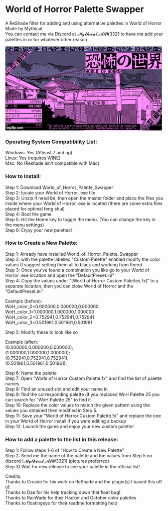 # World of Horror Palette Swapper
A ReShade filter for adding and using alternative palettes in World of Horror  
Made by Mythical  
You can contact me via Discord at 𝓜𝔂𝓽𝓱𝓲𝓬𝓪𝓵_𝓐𝓵𝓽#3321 to have me add your palettes in or for whatever other reason

![World_of_Horror_Palette_Swapper_Example](Palette_Example.gif)

### Operating System Compatibility List:  
Windows: Yes (Atleast 7 and up)  
Linux: Yes (requires WINE)  
Mac: No (Reshade isn't compatible with Mac)  

### How to Install:  
Step 1: Download World_of_Horror_Palette_Swapper  
Step 2: locate your World of Horror .exe file  
Step 3: Unzip if need be, then open the master folder and place the files you inside where your World of Horror .exe is located (there are some extra files placed for optimal feng shui)  
Step 4: Boot the game  
Step 5: Hit the Home key to toggle the menu. (You can change the key in the menu settings)  
Step 6: Enjoy your new palettes!  

### How to Create a New Palette:  
Step 1: Already have installed World_of_Horror_Palette_Swapper  
Step 2: with the palette labelled "Custom Palette" enabled modify the color values (I suggest setting them all to black and working from there)  
Step 3: Once you've found a combination you like go to your World of Horror .exe location and open the "DefaultPreset.ini"   
Step 4: Copy the values under "[World of Horror Custom Palettes.fx]" to a separate location, then you can close World of Horror and the "DefaultPreset.ini"  

Example (before):  
WoH_color_0=0.000000,0.000000,0.000000   
WoH_color_1=1.000000,1.000000,1.000000  
WoH_color_2=0.752941,0.752941,0.752941  
WoH_color_3=0.501961,0.501961,0.501961  

Step 5: Modify these to look like so   

Example (after):   
(0.000000,0.000000,0.000000);  
(1.000000,1.000000,1.000000);  
(0.752941,0.752941,0.752941);  
(0.501961,0.501961,0.501961);  

Step 6: Name the palette  
Step 7: Open "World of Horror Custom Palette.fx" and find the list of palette names.  
Step 8: Find an unused slot and edit your name in   
Step 9: find the corresponding palette (if you replaced WoH Palette 25 you can search for "WoH Palette 25" to find it.  
Step 10: Replace the color values to match the given pattern using the values you obtained then modified in Step 5.  
Step 11: Save your "World of Horror Custom Palette.fx" and replace the one in your World of Horror install if you were editing a backup  
Step 12: Launch the game and enjoy your new custom palette!

### How to add a palette to the list in this release:  
Step 1: Follow steps 1-6 of "How to Create a New Palette"  
Step 2: Send me the name of the palette and the values from Step 5 on discord (𝓜𝔂𝓽𝓱𝓲𝓬𝓪𝓵_𝓐𝓵𝓽#3321) (pictures preferred)  
Step 3) Wait for new release to see your palette in the official list!  

Credits:  
Thanks to Crosire for his work on ReShade and the plugin(s) I based this off of.  
Thanks to Dae for his help tracking down that float bug!   
Thanks to RacWade for their Hacker and October color palettes\
Thanks to floatingeye for their readme formatting help 

